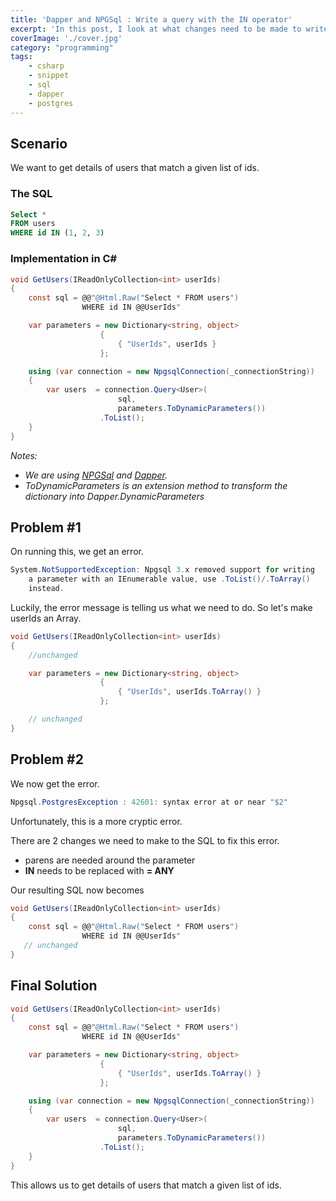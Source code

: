 ```yaml
---
title: 'Dapper and NPGSql : Write a query with the IN operator'
excerpt: 'In this post, I look at what changes need to be made to write a query with the IN operator in a WHERE clause using Dapper and NPGSql'
coverImage: './cover.jpg'
category: "programming"
tags:
    - csharp
    - snippet
    - sql
    - dapper
    - postgres
---
```


## Scenario

We want to get details of users that match a given list of ids.

### The SQL

```sql
Select *
FROM users
WHERE id IN (1, 2, 3)
```

### Implementation in C&#35;

```csharp
void GetUsers(IReadOnlyCollection<int> userIds)
{
    const sql = @@"@Html.Raw("Select * FROM users")
                WHERE id IN @@UserIds"

    var parameters = new Dictionary<string, object>
                    {
                        { "UserIds", userIds }
                    };

    using (var connection = new NpgsqlConnection(_connectionString))
    {
        var users  = connection.Query<User>(
                        sql,
                        parameters.ToDynamicParameters())
                    .ToList();
    }
}
```

_Notes:_

-   _We are using [NPGSql](https://www.npgsql.org/) and [Dapper](https://github.com/DapperLib/Dapper)._
-   _ToDynamicParameters is an extension method to transform the dictionary into Dapper.DynamicParameters_

## Problem #1

On running this, we get an error.

```csharp
System.NotSupportedException: Npgsql 3.x removed support for writing
    a parameter with an IEnumerable value, use .ToList()/.ToArray()
    instead.
```

Luckily, the error message is telling us what we need to do. So let's make userIds an Array.

```csharp
void GetUsers(IReadOnlyCollection<int> userIds)
{
    //unchanged

    var parameters = new Dictionary<string, object>
                    {
                        { "UserIds", userIds.ToArray() }
                    };

    // unchanged
}
```

## Problem #2

We now get the error.

```csharp
Npgsql.PostgresException : 42601: syntax error at or near "$2"
```

Unfortunately, this is a more cryptic error.

There are 2 changes we need to make to the SQL to fix this error.

-   parens are needed around the parameter
-   **IN** needs to be replaced with **= ANY**

Our resulting SQL now becomes

```csharp
void GetUsers(IReadOnlyCollection<int> userIds)
{
    const sql = @@"@Html.Raw("Select * FROM users")
                WHERE id IN @@UserIds"
   // unchanged
}
```

## Final Solution

```csharp
void GetUsers(IReadOnlyCollection<int> userIds)
{
    const sql = @@"@Html.Raw("Select * FROM users")
                WHERE id IN @@UserIds"

    var parameters = new Dictionary<string, object>
                    {
                        { "UserIds", userIds.ToArray() }
                    };

    using (var connection = new NpgsqlConnection(_connectionString))
    {
        var users  = connection.Query<User>(
                        sql,
                        parameters.ToDynamicParameters())
                    .ToList();
    }
}
```

This allows us to get details of users that match a given list of ids.
